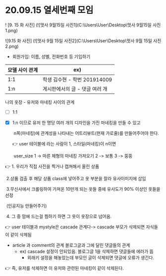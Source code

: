 # 20.09.15 열세번째 모임



! [9. 15 화 사진] (![멋사 9월15일 사진1](C:\Users\User\Desktop\멋사 9월15일 사진1.png)

![9.15 화 사진] (![멋사 9월 15일 사진2](C:\Users\User\Desktop\멋사 9월 15일 사진2.png)



- 회원가입: 이름, 성별, 전화번호 등 기입하기





| 모델 사이 관계 | ex)                            |
| -------------- | ------------------------------ |
| 1:1            | 학생 김수현 - 학번 201914009   |
| 1:n            | 게시판에서의 글 - 댓글 여러 개 |

나의 옷장 - 유저와 마네킹 사이의 관계  

- [ ] 1:1

- [x] 1:n      이므로 유저 한 명당 여러 개의 디자인을 가진 마네킹을 만들 수 있고

  ​            n쪽(마네킹)에 관계성을 나타내는 어트리뷰트(현재 가로줄)를 만들어주어야 한다.

  

  👉 user 테이블에 라는 사람이 1, 스타일(마네킹)이 n이면 

  ​      user_size 1 -> 마른 체형의 마네킹 가져오기 2 -> 보통 3 -> 뚱뚱





👉 1. 우리가 직접 사진을 찍거나 캡쳐해서 올린 상품

​	   2.상품 검출 후 해당 상품 class에 넣어주고 옷 부분을 잘라 유사이미지에 삽입

​	   3.무신사에서 크롤링하여 가져온 10만개 되는 옷들 중에 유사도가 90% 이상인 옷들을 선정

​           (인공지능 만들어주기) 

​	   4. 그 중 맘에 드는걸 찜하기 하면 그 옷이 옷장으로 넘어옴.






👉 user 테이블과 mystyle은  cascade 관계다-> cascade 부모가 삭제되면 자식들이 같이 삭제됨

- article 과 comment의 관계 블로그글과 그에 달린 댓글들의 관계
  * ex) cascade 설정이 안되있음.
    블로그글 1을 삭제하면 댓글들에 에러가 뜸
    + 외래키 설정을 해놓았는데 부모인 글이 삭제되면 댓글에 오류가 생긴다.



👉 즉, 유저를 삭제하면 이 유저와 관련된 마네킹이 같이 삭제된다.



